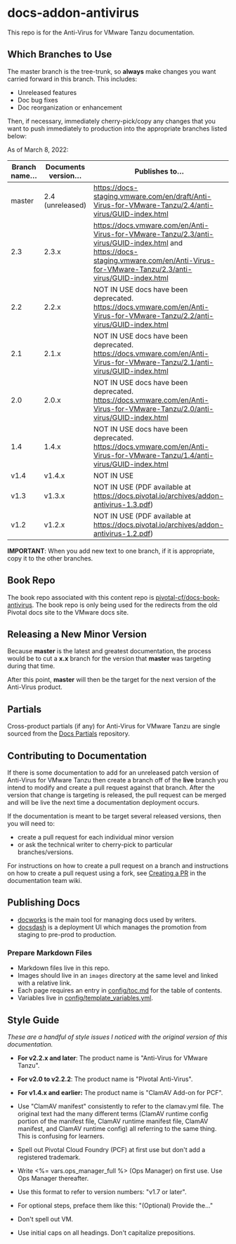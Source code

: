 # docs-addon-antivirus

This repo is for the Anti-Virus for VMware Tanzu documentation.

## Which Branches to Use

The master branch is the tree-trunk, so **always** make changes you want carried forward in this branch. This includes:

* Unreleased features
* Doc bug fixes
* Doc reorganization or enhancement

Then, if necessary, immediately cherry-pick/copy any changes that you want to push immediately to production into the appropriate branches listed below:

As of March 8, 2022:

| Branch name… | Documents version… | Publishes to… |
|-------------|----------------|----------------|
| master   | 2.4 (unreleased)     |  https://docs-staging.vmware.com/en/draft/Anti-Virus-for-VMware-Tanzu/2.4/anti-virus/GUID-index.html |
| 2.3   | 2.3.x     | https://docs.vmware.com/en/Anti-Virus-for-VMware-Tanzu/2.3/anti-virus/GUID-index.html and https://docs-staging.vmware.com/en/Anti-Virus-for-VMware-Tanzu/2.3/anti-virus/GUID-index.html |
| 2.2   | 2.2.x     | NOT IN USE docs have been deprecated. https://docs.vmware.com/en/Anti-Virus-for-VMware-Tanzu/2.2/anti-virus/GUID-index.html |
| 2.1   | 2.1.x     | NOT IN USE docs have been deprecated. https://docs.vmware.com/en/Anti-Virus-for-VMware-Tanzu/2.1/anti-virus/GUID-index.html |
| 2.0   | 2.0.x     | NOT IN USE docs have been deprecated. https://docs.vmware.com/en/Anti-Virus-for-VMware-Tanzu/2.0/anti-virus/GUID-index.html |
| 1.4   | 1.4.x     | NOT IN USE docs have been deprecated. https://docs.vmware.com/en/Anti-Virus-for-VMware-Tanzu/1.4/anti-virus/GUID-index.html |
| v1.4   | v1.4.x     | NOT IN USE |
| v1.3   | v1.3.x     | NOT IN USE (PDF available at https://docs.pivotal.io/archives/addon-antivirus-1.3.pdf) |
| v1.2   | v1.2.x     | NOT IN USE (PDF available at https://docs.pivotal.io/archives/addon-antivirus-1.2.pdf) |

**IMPORTANT**: When you add new text to one branch, if it is appropriate, copy it to the other branches.

## Book Repo

The book repo associated with this content repo is [pivotal-cf/docs-book-antivirus](https://github.com/pivotal-cf/docs-book-antivirus).
The book repo is only being used for the redirects from the old Pivotal docs site to the VMware docs site.

## Releasing a New Minor Version

Because **master** is the latest and greatest documentation, the process would be to cut a **x.x** branch
for the version that **master** was targeting during that time.

After this point, **master** will then be the target for the next version of the Anti-Virus product.


## Partials

Cross-product partials (if any) for Anti-Virus for VMware Tanzu are single sourced from the [Docs Partials](https://github.com/pivotal-cf/docs-partials) repository.


## Contributing to Documentation

If there is some documentation to add for an unreleased patch version of Anti-Virus for VMware Tanzu then create a branch off of the **live** branch
you intend to modify and create a pull request against that branch.
After the version that change is targeting is released, the pull request can be merged and will be live
the next time a documentation deployment occurs.

If the documentation is meant to be target several released versions,
then you will need to:
+ create a pull request for each individual minor version
+ or ask the technical writer to cherry-pick to particular branches/versions.

For instructions on how to create a pull request on a branch and instructions on how to create a
pull request using a fork, see
[Creating a PR](https://docs-wiki.sc2-04-pcf1-apps.oc.vmware.com/wiki/external/create-pr.html)
in the documentation team wiki.


## Publishing Docs

- [docworks](https://docworks.vmware.com/) is the main tool for managing docs used by writers.
- [docsdash](https://docsdash.vmware.com/) is a deployment UI which manages the promotion from
staging to pre-prod to production.

### Prepare Markdown Files

- Markdown files live in this repo.
- Images should live in an `images` directory at the same level and linked with a relative link.
- Each page requires an entry in [config/toc.md](config/toc.md) for the table of contents.
- Variables live in [config/template_variables.yml](config/template_variables.yml).


## Style Guide

_These are a handful of style issues I noticed with the original version of this documentation._

+ **For v2.2.x and later**: The product name is "Anti-Virus for VMware Tanzu".

+ **For v2.0 to v2.2.2**: The product name is "Pivotal Anti-Virus".

+ **For v1.4.x and earlier:** The product name is "ClamAV Add-on for PCF".

+ Use "ClamAV manifest" consistently to refer to the clamav.yml file. The original text had the many different terms (ClamAV runtime config portion of the manifest file, ClamAV runtime manifest file, ClamAV manifest, and ClamAV runtime config) all referring to the same thing. This is confusing for learners.

+ Spell out Pivotal Cloud Foundry (PCF) at first use but don't add a registered trademark.

+ Write <%= vars.ops_manager_full %> (Ops Manager) on first use. Use Ops Manager thereafter.

+ Use this format to refer to version numbers: "v1.7 or later".

+ For optional steps, preface them like this: "(Optional) Provide the..."

+ Don't spell out VM.

+ Use initial caps on all headings. Don't capitalize prepositions.
